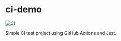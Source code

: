 # ci-demo

![CI](https://github.com/sd576/ci-demo/actions/workflows/ci.yml/badge.svg)

Simple CI test project using GitHub Actions and Jest.
